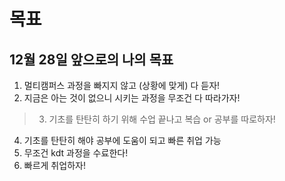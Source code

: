# 목표

## 12월 28일 앞으로의 나의 목표
1. 멀티캠퍼스 과정을 빠지지 않고 (상황에 맞게) 다 듣자!
2. 지금은 아는 것이 없으니 시키는 과정을 무조건 다 따라가자!
> 3. 기초를 탄탄히 하기 위해 수업 끝나고 복습 or 공부를 따로하자!
4. 기초를 탄탄히 해야 공부에 도움이 되고 빠른 취업 가능  
5. 무조건 kdt 과정을 수료한다!
6. 빠르게 취업하자!